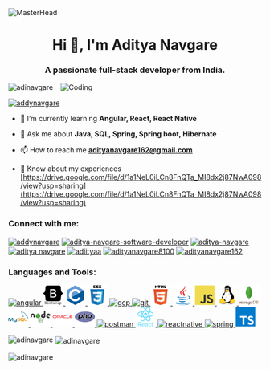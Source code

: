 <img src="https://cdn.pixabay.com/photo/2023/12/10/18/34/man-8442149_640.png" alt="MasterHead" width="700" height="200" text-align="center">
<h1 align="center">Hi 👋, I'm Aditya Navgare</h1>
<h3 align="center">A passionate full-stack developer from India.</h3>
<img align="right" alt="Coding" src="https://cdn.dribbble.com/users/1162077/screenshots/3848914/programmer.gif"  width="400">

<p align="left"> <img src="https://komarev.com/ghpvc/?username=adinavgare&label=Profile%20views&color=0e75b6&style=flat" alt="adinavgare" /> </p>

<p align="left"> <a href="https://twitter.com/addynavgare" target="blank"><img src="https://img.shields.io/twitter/follow/addynavgare?logo=twitter&style=for-the-badge" alt="addynavgare" /></a> </p>

- 🌱 I’m currently learning **Angular, React, React Native**

- 💬 Ask me about **Java, SQL, Spring, Spring boot, Hibernate**

- 📫 How to reach me **adityanavgare162@gmail.com**

- 📄 Know about my experiences [https://drive.google.com/file/d/1a1NeL0iLCn8FnQTa_MI8dx2j87NwA098/view?usp=sharing](https://drive.google.com/file/d/1a1NeL0iLCn8FnQTa_MI8dx2j87NwA098/view?usp=sharing)

<h3 align="left">Connect with me:</h3>
<p align="left">
<a href="https://twitter.com/addynavgare" target="blank"><img align="center" src="https://raw.githubusercontent.com/rahuldkjain/github-profile-readme-generator/master/src/images/icons/Social/twitter.svg" alt="addynavgare" height="30" width="40" /></a>
<a href="https://linkedin.com/in/aditya-navgare-software-developer" target="blank"><img align="center" src="https://raw.githubusercontent.com/rahuldkjain/github-profile-readme-generator/master/src/images/icons/Social/linked-in-alt.svg" alt="aditya-navgare-software-developer" height="30" width="40" /></a>
<a href="https://stackoverflow.com/users/aditya-navgare" target="blank"><img align="center" src="https://raw.githubusercontent.com/rahuldkjain/github-profile-readme-generator/master/src/images/icons/Social/stack-overflow.svg" alt="aditya-navgare" height="30" width="40" /></a>
<a href="https://fb.com/aditya navgare" target="blank"><img align="center" src="https://raw.githubusercontent.com/rahuldkjain/github-profile-readme-generator/master/src/images/icons/Social/facebook.svg" alt="aditya navgare" height="30" width="40" /></a>
<a href="https://instagram.com/adiityaa" target="blank"><img align="center" src="https://raw.githubusercontent.com/rahuldkjain/github-profile-readme-generator/master/src/images/icons/Social/instagram.svg" alt="adiityaa" height="30" width="40" /></a>
<a href="https://www.youtube.com/c/adityanavgare8100" target="blank"><img align="center" src="https://raw.githubusercontent.com/rahuldkjain/github-profile-readme-generator/master/src/images/icons/Social/youtube.svg" alt="adityanavgare8100" height="30" width="40" /></a>
<a href="https://www.hackerrank.com/adityanavgare162" target="blank"><img align="center" src="https://raw.githubusercontent.com/rahuldkjain/github-profile-readme-generator/master/src/images/icons/Social/hackerrank.svg" alt="adityanavgare162" height="30" width="40" /></a>
</p>

<h3 align="left">Languages and Tools:</h3>
<p align="left"> <a href="https://angular.io" target="_blank" rel="noreferrer"> <img src="https://angular.io/assets/images/logos/angular/angular.svg" alt="angular" width="40" height="40"/> </a> <a href="https://getbootstrap.com" target="_blank" rel="noreferrer"> <img src="https://raw.githubusercontent.com/devicons/devicon/master/icons/bootstrap/bootstrap-plain-wordmark.svg" alt="bootstrap" width="40" height="40"/> </a> <a href="https://www.cprogramming.com/" target="_blank" rel="noreferrer"> <img src="https://raw.githubusercontent.com/devicons/devicon/master/icons/c/c-original.svg" alt="c" width="40" height="40"/> </a> <a href="https://www.w3schools.com/css/" target="_blank" rel="noreferrer"> <img src="https://raw.githubusercontent.com/devicons/devicon/master/icons/css3/css3-original-wordmark.svg" alt="css3" width="40" height="40"/> </a> <a href="https://cloud.google.com" target="_blank" rel="noreferrer"> <img src="https://www.vectorlogo.zone/logos/google_cloud/google_cloud-icon.svg" alt="gcp" width="40" height="40"/> </a> <a href="https://git-scm.com/" target="_blank" rel="noreferrer"> <img src="https://www.vectorlogo.zone/logos/git-scm/git-scm-icon.svg" alt="git" width="40" height="40"/> </a> <a href="https://www.w3.org/html/" target="_blank" rel="noreferrer"> <img src="https://raw.githubusercontent.com/devicons/devicon/master/icons/html5/html5-original-wordmark.svg" alt="html5" width="40" height="40"/> </a> <a href="https://www.java.com" target="_blank" rel="noreferrer"> <img src="https://raw.githubusercontent.com/devicons/devicon/master/icons/java/java-original.svg" alt="java" width="40" height="40"/> </a> <a href="https://developer.mozilla.org/en-US/docs/Web/JavaScript" target="_blank" rel="noreferrer"> <img src="https://raw.githubusercontent.com/devicons/devicon/master/icons/javascript/javascript-original.svg" alt="javascript" width="40" height="40"/> </a> <a href="https://www.linux.org/" target="_blank" rel="noreferrer"> <img src="https://raw.githubusercontent.com/devicons/devicon/master/icons/linux/linux-original.svg" alt="linux" width="40" height="40"/> </a> <a href="https://www.mongodb.com/" target="_blank" rel="noreferrer"> <img src="https://raw.githubusercontent.com/devicons/devicon/master/icons/mongodb/mongodb-original-wordmark.svg" alt="mongodb" width="40" height="40"/> </a> <a href="https://www.mysql.com/" target="_blank" rel="noreferrer"> <img src="https://raw.githubusercontent.com/devicons/devicon/master/icons/mysql/mysql-original-wordmark.svg" alt="mysql" width="40" height="40"/> </a> <a href="https://nodejs.org" target="_blank" rel="noreferrer"> <img src="https://raw.githubusercontent.com/devicons/devicon/master/icons/nodejs/nodejs-original-wordmark.svg" alt="nodejs" width="40" height="40"/> </a> <a href="https://www.oracle.com/" target="_blank" rel="noreferrer"> <img src="https://raw.githubusercontent.com/devicons/devicon/master/icons/oracle/oracle-original.svg" alt="oracle" width="40" height="40"/> </a> <a href="https://www.php.net" target="_blank" rel="noreferrer"> <img src="https://raw.githubusercontent.com/devicons/devicon/master/icons/php/php-original.svg" alt="php" width="40" height="40"/> </a> <a href="https://postman.com" target="_blank" rel="noreferrer"> <img src="https://www.vectorlogo.zone/logos/getpostman/getpostman-icon.svg" alt="postman" width="40" height="40"/> </a> <a href="https://reactjs.org/" target="_blank" rel="noreferrer"> <img src="https://raw.githubusercontent.com/devicons/devicon/master/icons/react/react-original-wordmark.svg" alt="react" width="40" height="40"/> </a> <a href="https://reactnative.dev/" target="_blank" rel="noreferrer"> <img src="https://reactnative.dev/img/header_logo.svg" alt="reactnative" width="40" height="40"/> </a> <a href="https://spring.io/" target="_blank" rel="noreferrer"> <img src="https://www.vectorlogo.zone/logos/springio/springio-icon.svg" alt="spring" width="40" height="40"/> </a> <a href="https://www.typescriptlang.org/" target="_blank" rel="noreferrer"> <img src="https://raw.githubusercontent.com/devicons/devicon/master/icons/typescript/typescript-original.svg" alt="typescript" width="40" height="40"/> </a> </p>

<p><img align="left" src="https://github-readme-stats.vercel.app/api/top-langs?username=adinavgare&show_icons=true&locale=en&layout=compact" alt="adinavgare" /></p>

<p>&nbsp;<img align="center" src="https://github-readme-stats.vercel.app/api?username=adinavgare&show_icons=true&locale=en" alt="adinavgare" /></p>

<p><img align="center" src="https://github-readme-streak-stats.herokuapp.com/?user=adinavgare&" alt="adinavgare" /></p>
